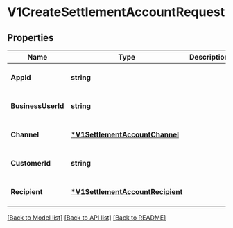 # V1CreateSettlementAccountRequest

## Properties
Name | Type | Description | Notes
------------ | ------------- | ------------- | -------------
**AppId** | **string** |  | [optional] [default to null]
**BusinessUserId** | **string** |  | [optional] [default to null]
**Channel** | [***V1SettlementAccountChannel**](v1SettlementAccountChannel.md) |  | [optional] [default to null]
**CustomerId** | **string** |  | [optional] [default to null]
**Recipient** | [***V1SettlementAccountRecipient**](v1SettlementAccountRecipient.md) |  | [optional] [default to null]

[[Back to Model list]](../README.md#documentation-for-models) [[Back to API list]](../README.md#documentation-for-api-endpoints) [[Back to README]](../README.md)



